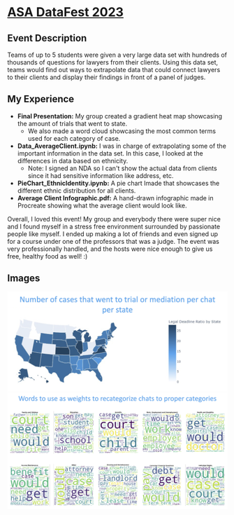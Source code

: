 # [ASA DataFest 2023](https://ww2.amstat.org/education/datafest/)

## Event Description
Teams of up to 5 students were given a very large data set with hundreds of thousands of questions for lawyers from their clients. Using this data set, teams would find out ways to extrapolate data that could connect lawyers to their clients and display their findings in front of a panel of judges.

## My Experience
- **Final Presentation:** My group created a gradient heat map showcasing the amount of trials that went to state.
  - We also made a word cloud showcasing the most common terms used for each category of case.
- **Data_AverageClient.ipynb:** I was in charge of extrapolating some of the important information in the data set. In this case, I looked at the differences in data based on ethnicity.
  - Note: I signed an NDA so I can't show the actual data from clients since it had sensitive information like address, etc.
- **PieChart_EthnicIdentity.ipynb:** A pie chart Imade  that showcases the different ethnic distribution for all clients.
- **Average Client Infographic.pdf:** A hand-drawn infographic made in Procreate showing what the average client would look like.

Overall, I loved this event! My group and everybody there were super nice and I found myself in a stress free environment surrounded by passionate people like myself. I ended up making a lot of friends and even signed up for a course under one of the professors that was a judge. The event was very professionally handled, and the hosts were nice enough to give us free, healthy food as well! :)

## Images
<img src="./heat-map.png">
<img src="./word-cloud.png">
